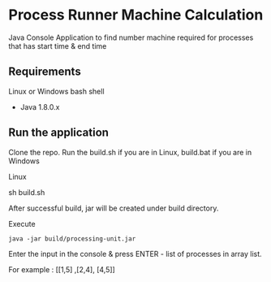 # Process Runner Machine Calculation

Java Console Application to find number machine required for processes that has start time & end time


## Requirements 

Linux or Windows bash shell

- Java 1.8.0.x

## Run the application

Clone the repo. Run the build.sh if you are in Linux, build.bat if you are in Windows

Linux

sh build.sh

After successful build, jar will be created under build directory.

Execute

```
java -jar build/processing-unit.jar
```

Enter the input in the console & press ENTER - list of processes in array list.

For example :
[[1,5] ,[2,4], [4,5]] 

